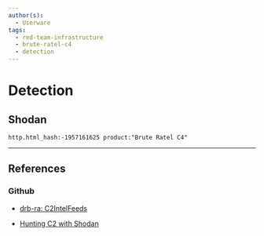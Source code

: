 ```yaml
---
author(s):
  - Userware
tags:
  - red-team-infrastructure
  - brute-ratel-c4
  - detection
---
```

# Detection

## Shodan

```
http.html_hash:-1957161625 product:"Brute Ratel C4"
```

---
## References

### Github

- [drb-ra: C2IntelFeeds](https://github.com/drb-ra/C2IntelFeeds)

- [Hunting C2 with Shodan](https://michaelkoczwara.medium.com/hunting-c2-with-shodan-223ca250d06f)
